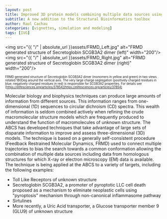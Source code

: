```yaml
---
layout: post
title: Improved 3D protein models combining multiple data sources using Feedback Restrained Molecular Dynamics
subtitle: A new addition to the Structural Bioinformatics toolbox
author: Raul Cachau
categories: [vignettes, simulation and modeling]
tags: [IVG]
---
```


<img src="{{ "/" | absolute_url }}assets/FRMD_Left.jpg" alt="FRMD generated structure of Secretoglobin SCGB3A2 dimer (left)" width="200"/>
<img src="{{ "/" | absolute_url }}assets/FRMD_Right.jpg" alt="FRMD generated structure of Secretoglobin SCGB3A2 dimer (right)" width="200"/>

<sup><sub>FRMD generated structure of Secretoglobin SCGB3A2 dimer (monomers in yellow and green) in two views rotated 180Deg around the vertical axis. The very large charge segregation (positively charged residues in blue; negatively charged residues in red) is responsible for SCGB3A2 properties. For details see [https://elifesciences.org/articles/37854](https://elifesciences.org/articles/37854) </sub></sup>

Molecular biology and biophysics techniques can produce large amounts of information from different sources. This information ranges from one-dimensional (1D) sequences to circular dichroism (CD) spectra. This wealth of information is seldom combined actively when refining the crude macromolecular structure models which are frequently produced to understand the function of macromolecules of unknown structure. The ABCS has developed techniques that take advantage of large sets of disparate information to improve and assess three-dimensional (3D) models. The technique is based on a generally self-consistent procedure (Feedback Restrained Molecular Dynamics, FRMD) used to connect multiple trajectories to bias the search towards a common conformation allowing the combination of multiple data sources including data from homologous structures for which X-ray or electron microscopy (EM) data is available. The technique is being applied at the ABCS to a variety of targets, including the following examples:

* Toll Like Receptors of unknown structure
* Secretoglobin SCGB3A2, a promoter of pyroptotic LLC cell death proposed as a mechanism to eliminate neoplastic cells using "pyroptosis" mechanism through non-canonical inflammasome pathway
* Sirtulines
* More recently, a Uric Acid transporter, a Glucose transporter member 9 (GLU9) of unknown structure

